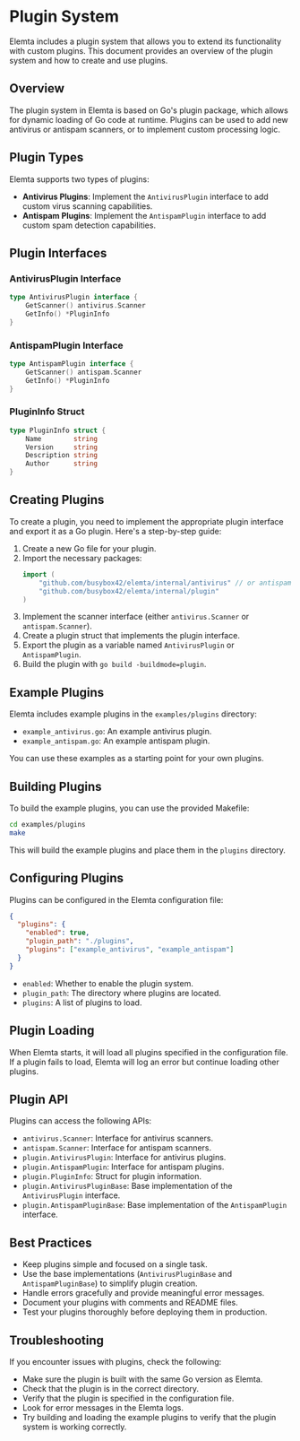 # Plugin System

Elemta includes a plugin system that allows you to extend its functionality with custom plugins. This document provides an overview of the plugin system and how to create and use plugins.

## Overview

The plugin system in Elemta is based on Go's plugin package, which allows for dynamic loading of Go code at runtime. Plugins can be used to add new antivirus or antispam scanners, or to implement custom processing logic.

## Plugin Types

Elemta supports two types of plugins:

- **Antivirus Plugins**: Implement the `AntivirusPlugin` interface to add custom virus scanning capabilities.
- **Antispam Plugins**: Implement the `AntispamPlugin` interface to add custom spam detection capabilities.

## Plugin Interfaces

### AntivirusPlugin Interface

```go
type AntivirusPlugin interface {
    GetScanner() antivirus.Scanner
    GetInfo() *PluginInfo
}
```

### AntispamPlugin Interface

```go
type AntispamPlugin interface {
    GetScanner() antispam.Scanner
    GetInfo() *PluginInfo
}
```

### PluginInfo Struct

```go
type PluginInfo struct {
    Name        string
    Version     string
    Description string
    Author      string
}
```

## Creating Plugins

To create a plugin, you need to implement the appropriate plugin interface and export it as a Go plugin. Here's a step-by-step guide:

1. Create a new Go file for your plugin.
2. Import the necessary packages:
   ```go
   import (
       "github.com/busybox42/elemta/internal/antivirus" // or antispam
       "github.com/busybox42/elemta/internal/plugin"
   )
   ```
3. Implement the scanner interface (either `antivirus.Scanner` or `antispam.Scanner`).
4. Create a plugin struct that implements the plugin interface.
5. Export the plugin as a variable named `AntivirusPlugin` or `AntispamPlugin`.
6. Build the plugin with `go build -buildmode=plugin`.

## Example Plugins

Elemta includes example plugins in the `examples/plugins` directory:

- `example_antivirus.go`: An example antivirus plugin.
- `example_antispam.go`: An example antispam plugin.

You can use these examples as a starting point for your own plugins.

## Building Plugins

To build the example plugins, you can use the provided Makefile:

```bash
cd examples/plugins
make
```

This will build the example plugins and place them in the `plugins` directory.

## Configuring Plugins

Plugins can be configured in the Elemta configuration file:

```json
{
  "plugins": {
    "enabled": true,
    "plugin_path": "./plugins",
    "plugins": ["example_antivirus", "example_antispam"]
  }
}
```

- `enabled`: Whether to enable the plugin system.
- `plugin_path`: The directory where plugins are located.
- `plugins`: A list of plugins to load.

## Plugin Loading

When Elemta starts, it will load all plugins specified in the configuration file. If a plugin fails to load, Elemta will log an error but continue loading other plugins.

## Plugin API

Plugins can access the following APIs:

- `antivirus.Scanner`: Interface for antivirus scanners.
- `antispam.Scanner`: Interface for antispam scanners.
- `plugin.AntivirusPlugin`: Interface for antivirus plugins.
- `plugin.AntispamPlugin`: Interface for antispam plugins.
- `plugin.PluginInfo`: Struct for plugin information.
- `plugin.AntivirusPluginBase`: Base implementation of the `AntivirusPlugin` interface.
- `plugin.AntispamPluginBase`: Base implementation of the `AntispamPlugin` interface.

## Best Practices

- Keep plugins simple and focused on a single task.
- Use the base implementations (`AntivirusPluginBase` and `AntispamPluginBase`) to simplify plugin creation.
- Handle errors gracefully and provide meaningful error messages.
- Document your plugins with comments and README files.
- Test your plugins thoroughly before deploying them in production.

## Troubleshooting

If you encounter issues with plugins, check the following:

- Make sure the plugin is built with the same Go version as Elemta.
- Check that the plugin is in the correct directory.
- Verify that the plugin is specified in the configuration file.
- Look for error messages in the Elemta logs.
- Try building and loading the example plugins to verify that the plugin system is working correctly. 